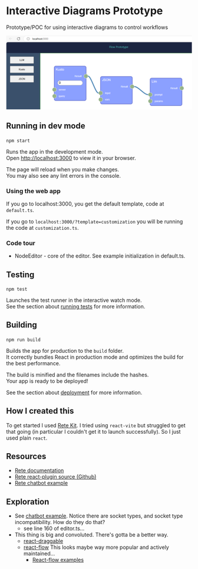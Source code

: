 # Interactive Diagrams Prototype
Prototype/POC for using interactive diagrams to control workflows


![screenshot](doc/img/screenshot-2024-09-14.png)

## Running in dev mode
`npm start`

Runs the app in the development mode.\
Open [http://localhost:3000](http://localhost:3000) to view it in your browser.

The page will reload when you make changes.\
You may also see any lint errors in the console.

### Using the web app
If you go to localhost:3000, you get the default template, code at `default.ts`.

If you go to `localhost:3000/?template=customization` you will be running the code at `customization.ts`.


### Code tour
* NodeEditor - core of the editor. See example initialization in default.ts.


## Testing
`npm test`

Launches the test runner in the interactive watch mode.\
See the section about [running tests](https://facebook.github.io/create-react-app/docs/running-tests) for more information.

## Building
`npm run build`

Builds the app for production to the `build` folder.\
It correctly bundles React in production mode and optimizes the build for the best performance.

The build is minified and the filenames include the hashes.\
Your app is ready to be deployed!

See the section about [deployment](https://facebook.github.io/create-react-app/docs/deployment) for more information.

## How I created this
To get started I used [Rete Kit](https://retejs.org/docs/development/rete-kit).  I tried using `react-vite` but struggled to get that going (in particular I couldn't get it to launch successfully). So I just used plain `react`.

## Resources
* [Rete documentation](https://retejs.org/docs/guides/basic)
* [Rete react-plugin source (Github)](https://github.com/retejs/react-plugin)
* [Rete chatbot example](https://codesandbox.io/p/sandbox/retejs-v2-chatbot-programming-f6tcnw)


## Exploration
* See [chatbot example](https://codesandbox.io/p/sandbox/retejs-v2-chatbot-programming-f6tcnw).  Notice there are socket types, and socket type incompatibility. How do they do that?
    * see line 160 of editor.ts...
* This thing is big and convoluted. There's gotta be a better way.
    * [react-draggable](https://github.com/react-grid-layout/react-draggable)
    * [react-flow](https://reactflow.dev/) This looks maybe way more popular and actively maintained...
        * [React-flow examples](https://reactflow.dev/examples)